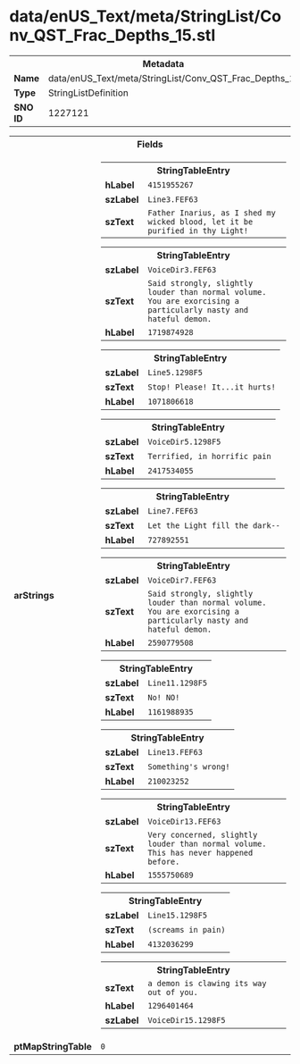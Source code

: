 <h1>data/enUS_Text/meta/StringList/Conv_QST_Frac_Depths_15.stl</h1><table><tr><th colspan="100%">Metadata</th></tr><tr><td><b>Name</b></td><td>data/enUS_Text/meta/StringList/Conv_QST_Frac_Depths_15.stl</td></tr><tr><td><b>Type</b></td><td>StringListDefinition</td></tr><tr><td><b>SNO ID</b></td><td>1227121</td></tr></table>

<table><tr><th colspan="100%">Fields</th></tr><tr><td><b>arStrings</b></td><td><table><tr><th colspan="100%">StringTableEntry</th></tr><tr><td><b>hLabel</b></td><td><code>4151955267</code></td></tr><tr><td><b>szLabel</b></td><td><code>Line3.FEF63</code></td></tr><tr><td><b>szText</b></td><td><code>Father Inarius, as I shed my wicked blood, let it be purified in thy Light!</code></td></tr></table>


<table><tr><th colspan="100%">StringTableEntry</th></tr><tr><td><b>szLabel</b></td><td><code>VoiceDir3.FEF63</code></td></tr><tr><td><b>szText</b></td><td><code>Said strongly, slightly louder than normal volume. You are exorcising a particularly nasty and hateful demon.</code></td></tr><tr><td><b>hLabel</b></td><td><code>1719874928</code></td></tr></table>


<table><tr><th colspan="100%">StringTableEntry</th></tr><tr><td><b>szLabel</b></td><td><code>Line5.1298F5</code></td></tr><tr><td><b>szText</b></td><td><code>Stop! Please! It...it hurts!</code></td></tr><tr><td><b>hLabel</b></td><td><code>1071806618</code></td></tr></table>


<table><tr><th colspan="100%">StringTableEntry</th></tr><tr><td><b>szLabel</b></td><td><code>VoiceDir5.1298F5</code></td></tr><tr><td><b>szText</b></td><td><code>Terrified, in horrific pain</code></td></tr><tr><td><b>hLabel</b></td><td><code>2417534055</code></td></tr></table>


<table><tr><th colspan="100%">StringTableEntry</th></tr><tr><td><b>szLabel</b></td><td><code>Line7.FEF63</code></td></tr><tr><td><b>szText</b></td><td><code>Let the Light fill the dark--</code></td></tr><tr><td><b>hLabel</b></td><td><code>727892551</code></td></tr></table>


<table><tr><th colspan="100%">StringTableEntry</th></tr><tr><td><b>szLabel</b></td><td><code>VoiceDir7.FEF63</code></td></tr><tr><td><b>szText</b></td><td><code>Said strongly, slightly louder than normal volume. You are exorcising a particularly nasty and hateful demon.</code></td></tr><tr><td><b>hLabel</b></td><td><code>2590779508</code></td></tr></table>


<table><tr><th colspan="100%">StringTableEntry</th></tr><tr><td><b>szLabel</b></td><td><code>Line11.1298F5</code></td></tr><tr><td><b>szText</b></td><td><code>No! NO!</code></td></tr><tr><td><b>hLabel</b></td><td><code>1161988935</code></td></tr></table>


<table><tr><th colspan="100%">StringTableEntry</th></tr><tr><td><b>szLabel</b></td><td><code>Line13.FEF63</code></td></tr><tr><td><b>szText</b></td><td><code>Something's wrong!</code></td></tr><tr><td><b>hLabel</b></td><td><code>210023252</code></td></tr></table>


<table><tr><th colspan="100%">StringTableEntry</th></tr><tr><td><b>szLabel</b></td><td><code>VoiceDir13.FEF63</code></td></tr><tr><td><b>szText</b></td><td><code>Very concerned, slightly louder than normal volume. This has never happened before.</code></td></tr><tr><td><b>hLabel</b></td><td><code>1555750689</code></td></tr></table>


<table><tr><th colspan="100%">StringTableEntry</th></tr><tr><td><b>szLabel</b></td><td><code>Line15.1298F5</code></td></tr><tr><td><b>szText</b></td><td><code>(screams in pain)</code></td></tr><tr><td><b>hLabel</b></td><td><code>4132036299</code></td></tr></table>


<table><tr><th colspan="100%">StringTableEntry</th></tr><tr><td><b>szText</b></td><td><code>a demon is clawing its way out of you.</code></td></tr><tr><td><b>hLabel</b></td><td><code>1296401464</code></td></tr><tr><td><b>szLabel</b></td><td><code>VoiceDir15.1298F5</code></td></tr></table>


</td></tr><tr><td><b>ptMapStringTable</b></td><td><code>0</code></td></tr></table>

